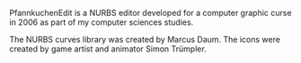PfannkuchenEdit is a NURBS editor developed for a computer graphic curse in 2006 as part of my computer sciences studies.

The NURBS curves library was created by Marcus Daum.
The icons were created by game artist and animator Simon Trümpler.
